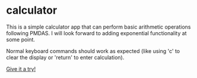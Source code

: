 # calculator
This is a simple calculator app that can perform basic arithmetic operations following PMDAS. I will look forward to adding exponential functionality at some point.

Normal keyboard commands should work as expected (like using 'c' to clear the display or 'return' to enter calculation).

[Give it a try!](http://almjones.com/calculator/)
